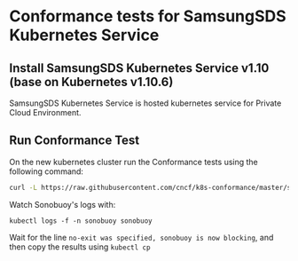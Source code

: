 # Conformance tests for SamsungSDS Kubernetes Service

## Install  SamsungSDS Kubernetes Service v1.10 (base on Kubernetes v1.10.6)

SamsungSDS Kubernetes Service is hosted kubernetes service for Private Cloud Environment.


## Run Conformance Test

On the new kubernetes cluster run the Conformance tests using the following command:

```sh
curl -L https://raw.githubusercontent.com/cncf/k8s-conformance/master/sonobuoy-conformance.yaml | kubectl apply -f -
```

Watch Sonobuoy's logs with:

```
kubectl logs -f -n sonobuoy sonobuoy
```

Wait for the line `no-exit was specified, sonobuoy is now blocking`, and then copy the results using `kubectl cp`
